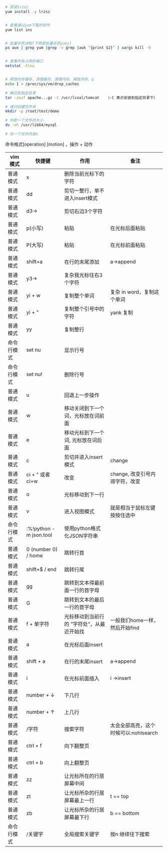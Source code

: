 ```bash

# 安装lrzsz
yum install -y lrzsz


# 查看通过yum下载的软件
yum list ins


# 批量杀死进程(下例是批量杀死yumj)
ps aux | grep yum |grep -v grep |awk ‘{print $2}’ | xargs kill -9


# 查看所有占用的端口
netstat -tlnu


# 释放内存缓存、清理缓存、清理内存、释放内存、q
echo 1 > /proc/sys/vm/drop_caches

# 解压到指定目录
tar -zxvf apache...gz -C /usr/lcoal/tomcat   （-C 表示安装到指定目录下）

# 递归创建文件夹
mkdir -p /root/test/demo

# 判断一个文件的大小
du -sh /usr/lib64/mysql

# 将一个文件内容n
```







命令格式[operation] [motion] ，操作 + 动作 

| vim 模式   | 快捷键                     | 作用                                      | 备注                                  |
| ---------- | -------------------------- | ----------------------------------------- | ------------------------------------- |
| 普通模式   | x                          | 删除当前光标下的字符                      |                                       |
| 普通模式   | dd                         | 剪切一整行，单不进入insert模式            |                                       |
| 普通模式   | d3→                        | 剪切右边3个字符                           |                                       |
| 普通模式   | p(小写)                    | 粘贴                                      | 在光标后面粘贴                        |
| 普通模式   | P(大写)                    | 粘贴                                      | 在光标前面粘贴                        |
| 普通模式   | shift+a                    | 在行的末尾添加                            | a->append                             |
| 普通模式   | y3→                        | 复杂我光标往右3个字符                     |                                       |
| 普通模式   | yi + w                     | 复制整个单词                              | 复杂 in word，复制这个单词            |
| 普通模式   | yi + "                     | 复制整个引号中的字符                      | yank 复制                             |
| 普通模式   | yy                         | 复制整行                                  |                                       |
| 命令行模式 | set nu                     | 显示行号                                  |                                       |
| 命令行模式 | set nu!                    | 删除行号                                  |                                       |
| 普通模式   | u                          | 回退上一步操作                            |                                       |
| 普通模式   | w                          | 移动关闭到下一个词，光标放在词前面        |                                       |
| 普通模式   | e                          | 移动光标到下一个词,   光标放在词后面      |                                       |
| 普通模式   | c                          | 剪切并进入insert模式                      | change                                |
| 普通模式   | ci + " 或者 ci+w           | 改变                                      | change, 改变引号内得字符，改变        |
| 普通模式   | o                          | 光标移动到下一行                          |                                       |
| 普通模式   | v                          | 进入视图模式                              | 就是相当于鼠标左键按按住选中          |
| 命令行模式 | :%!python     -m json.tool | 使用python格式化JSON字符串                |                                       |
| 普通模式   | 0 (number 0) / home        | 跳转行首                                  |                                       |
| 普通模式   | shift+$ / end              | 跳转行尾                                  |                                       |
| 普通模式   | gg                         | 跳转到文本得最前面一行的首字母            |                                       |
| 普通模式   | G                          | 跳转到文本的最后一行的首字母              |                                       |
| 普通模式   | f + 单字符                 | 光标移动到当前行的 ”字符处“，从最近开始找 | 一般我们home一样，然后开始find        |
| 普通模式   | a                          | 在光标后面insert                          |                                       |
| 普通模式   | shift + a                  | 在行的末尾insert                          | a->append                             |
| 普通模式   | i                          | 在光标前面插入                            | i ->insert                            |
| 普通模式   | number + ↓                 | 下几行                                    |                                       |
| 普通模式   | number + ↑                 | 上几行                                    |                                       |
| 普通模式   | /字符                      | 搜索字符                                  | 太会全部高亮，这个时候可以:nohlsearch |
| 普通模式   | ctrl + f                   | 向下翻整页                                |                                       |
| 普通模式   | ctrl + b                   | 向上翻整页                                |                                       |
| 普通模式   | zz                         | 让光标所在的行居屏幕中间                  |                                       |
| 普通模式   | zt                         | 让光标所杂的行居屏幕最上一行              | t == top                              |
| 普通模式   | zb                         | 让光标所杂的行居屏幕最下行                | b == bottom                           |
| 命令行模式 | /关键字                    | 全局搜索关键字                            | 按n 继续往下搜索                      |

